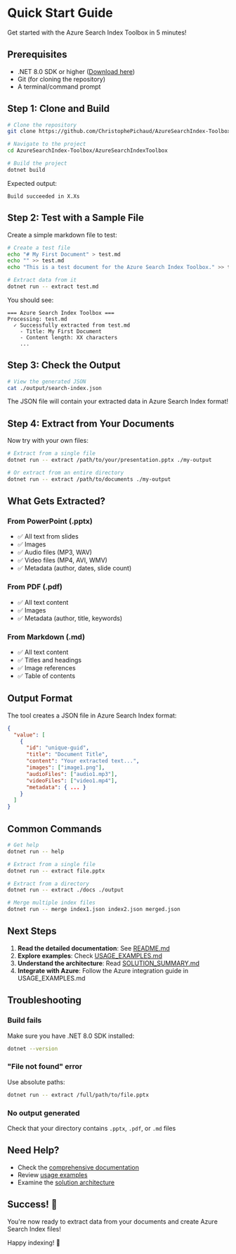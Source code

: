 # Quick Start Guide

Get started with the Azure Search Index Toolbox in 5 minutes!

## Prerequisites

- .NET 8.0 SDK or higher ([Download here](https://dotnet.microsoft.com/download))
- Git (for cloning the repository)
- A terminal/command prompt

## Step 1: Clone and Build

```bash
# Clone the repository
git clone https://github.com/ChristophePichaud/AzureSearchIndex-Toolbox.git

# Navigate to the project
cd AzureSearchIndex-Toolbox/AzureSearchIndexToolbox

# Build the project
dotnet build
```

Expected output:
```
Build succeeded in X.Xs
```

## Step 2: Test with a Sample File

Create a simple markdown file to test:

```bash
# Create a test file
echo "# My First Document" > test.md
echo "" >> test.md
echo "This is a test document for the Azure Search Index Toolbox." >> test.md

# Extract data from it
dotnet run -- extract test.md
```

You should see:
```
=== Azure Search Index Toolbox ===
Processing: test.md
  ✓ Successfully extracted from test.md
    - Title: My First Document
    - Content length: XX characters
    ...
```

## Step 3: Check the Output

```bash
# View the generated JSON
cat ./output/search-index.json
```

The JSON file will contain your extracted data in Azure Search Index format!

## Step 4: Extract from Your Documents

Now try with your own files:

```bash
# Extract from a single file
dotnet run -- extract /path/to/your/presentation.pptx ./my-output

# Or extract from an entire directory
dotnet run -- extract /path/to/documents ./my-output
```

## What Gets Extracted?

### From PowerPoint (.pptx)
- ✅ All text from slides
- ✅ Images
- ✅ Audio files (MP3, WAV)
- ✅ Video files (MP4, AVI, WMV)
- ✅ Metadata (author, dates, slide count)

### From PDF (.pdf)
- ✅ All text content
- ✅ Images
- ✅ Metadata (author, title, keywords)

### From Markdown (.md)
- ✅ All text content
- ✅ Titles and headings
- ✅ Image references
- ✅ Table of contents

## Output Format

The tool creates a JSON file in Azure Search Index format:

```json
{
  "value": [
    {
      "id": "unique-guid",
      "title": "Document Title",
      "content": "Your extracted text...",
      "images": ["image1.png"],
      "audioFiles": ["audio1.mp3"],
      "videoFiles": ["video1.mp4"],
      "metadata": { ... }
    }
  ]
}
```

## Common Commands

```bash
# Get help
dotnet run -- help

# Extract from a single file
dotnet run -- extract file.pptx

# Extract from a directory
dotnet run -- extract ./docs ./output

# Merge multiple index files
dotnet run -- merge index1.json index2.json merged.json
```

## Next Steps

1. **Read the detailed documentation**: See [README.md](./AzureSearchIndexToolbox/README.md)
2. **Explore examples**: Check [USAGE_EXAMPLES.md](./USAGE_EXAMPLES.md)
3. **Understand the architecture**: Read [SOLUTION_SUMMARY.md](./SOLUTION_SUMMARY.md)
4. **Integrate with Azure**: Follow the Azure integration guide in USAGE_EXAMPLES.md

## Troubleshooting

### Build fails
Make sure you have .NET 8.0 SDK installed:
```bash
dotnet --version
```

### "File not found" error
Use absolute paths:
```bash
dotnet run -- extract /full/path/to/file.pptx
```

### No output generated
Check that your directory contains `.pptx`, `.pdf`, or `.md` files

## Need Help?

- Check the [comprehensive documentation](./AzureSearchIndexToolbox/README.md)
- Review [usage examples](./USAGE_EXAMPLES.md)
- Examine the [solution architecture](./SOLUTION_SUMMARY.md)

## Success! 🎉

You're now ready to extract data from your documents and create Azure Search Index files!

Happy indexing! 🚀

